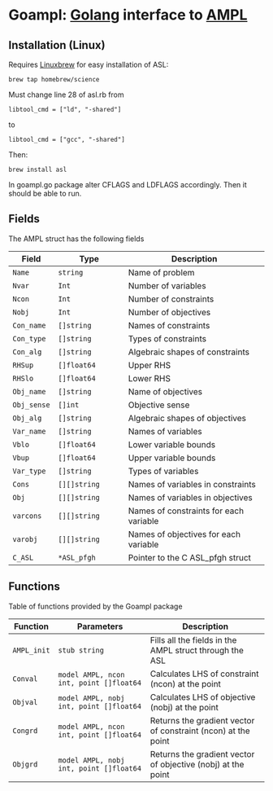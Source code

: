 # Goampl: [Golang](https://golang.org/) interface to [AMPL](http://ampl.com/)

## Installation (Linux)

Requires [Linuxbrew](https://github.com/Homebrew/linuxbrew) for easy installation of ASL:

	brew tap homebrew/science

Must change line 28 of asl.rb from 
	
	libtool_cmd = ["ld", "-shared"]
to
	
	libtool_cmd = ["gcc", "-shared"]

Then:

	brew install asl

In goampl.go package alter CFLAGS and LDFLAGS accordingly. Then it should be able to run.

## Fields

The AMPL struct has the following fields

Field   	| Type               | Description
----------------|--------------------|------------------------------------
`Name`      	| `string          ` | Name of problem
`Nvar`      	| `Int             ` | Number of variables
`Ncon`      	| `Int             ` | Number of constraints
`Nobj`      	| `Int             ` | Number of objectives
`Con_name`      | `[]string        ` | Names of constraints
`Con_type`      | `[]string        ` | Types of constraints
`Con_alg`      	| `[]string        ` | Algebraic shapes of constraints
`RHSup`      	| `[]float64       ` | Upper RHS
`RHSlo`     	| `[]float64       ` | Lower RHS
`Obj_name`      | `[]string        ` | Name of objectives
`Obj_sense`     | `[]int           ` | Objective sense
`Obj_alg`     	| `[]string        ` | Algebraic shapes of objectives
`Var_name`      | `[]string        ` | Names of variables
`Vblo`      	| `[]float64       ` | Lower variable bounds
`Vbup`      	| `[]float64       ` | Upper variable bounds
`Var_type`      | `[]string        ` | Types of variables
`Cons`      	| `[][]string      ` | Names of variables in constraints
`Obj`      	| `[][]string      ` | Names of variables in objectives
`varcons`       | `[][]string      ` | Names of constraints for each variable
`varobj`      	| `[][]string      ` | Names of objectives for each variable
`C_ASL`      	| `*ASL_pfgh       ` | Pointer to the C ASL_pfgh struct

## Functions

Table of functions provided by the Goampl package

Function   | Parameters                              | Description
-----------|-----------------------------------------|--------------------------------------------------
`AMPL_init`| `stub string                          ` | Fills all the fields in the AMPL struct through the ASL
`Conval`   | `model AMPL, ncon int, point []float64` | Calculates LHS of constraint (ncon) at the point
`Objval`   | `model AMPL, nobj int, point []float64` | Calculates LHS of objective (nobj) at the point
`Congrd`   | `model AMPL, ncon int, point []float64` | Returns the gradient vector of constraint (ncon) at the point
`Objgrd`   | `model AMPL, nobj int, point []float64` | Returns the gradient vector of objective (nobj) at the point
